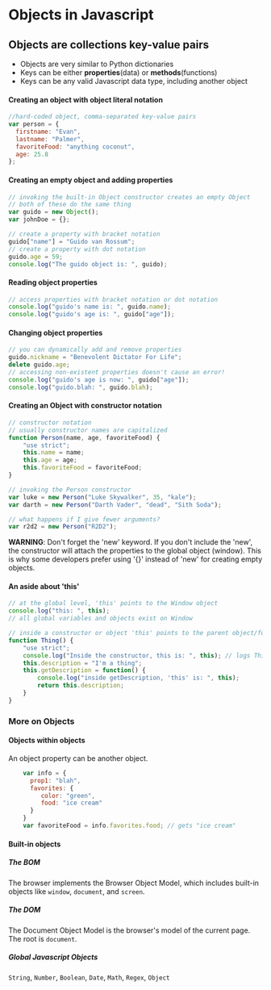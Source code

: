 # Objects in Javascript

  ## Objects are collections key-value pairs

  - Objects are very similar to Python dictionaries
  - Keys can be either **properties**(data) or **methods**(functions)
  - Keys can be any valid Javascript data type, including another object

  #### Creating an object with object literal notation

```javascript
//hard-coded object, comma-separated key-value pairs
var person = {
  firstname: "Evan",
  lastname: "Palmer",
  favoriteFood: "anything coconut",
  age: 25.8
};
```

  #### Creating an empty object and adding properties

```javascript
// invoking the built-in Object constructor creates an empty Object
// both of these do the same thing
var guido = new Object();
var johnDoe = {};

// create a property with bracket notation
guido["name"] = "Guido van Rossum";
// create a property with dot notation
guido.age = 59;
console.log("The guido object is: ", guido);
```
  #### Reading object properties
```javascript
// access properties with bracket notation or dot notation
console.log("guido's name is: ", guido.name);
console.log("guido's age is: ", guido["age"]);
```
  #### Changing object properties
```javascript
// you can dynamically add and remove properties
guido.nickname = "Benevolent Dictator For Life";
delete guido.age;
// accessing non-existent properties doesn't cause an error!
console.log("guido's age is now: ", guido["age"]);
console.log("guido.blah: ", guido.blah);
```
  #### Creating an Object with constructor notation
```javascript
// constructor notation
// usually constructor names are capitalized
function Person(name, age, favoriteFood) {
    "use strict";
    this.name = name;
    this.age = age;
    this.favoriteFood = favoriteFood;
}

// invoking the Person constructor
var luke = new Person("Luke Skywalker", 35, "kale");
var darth = new Person("Darth Vader", "dead", "Sith Soda");

// what happens if I give fewer arguments?
var r2d2 = new Person("R2D2");
```

**WARNING**: Don't forget the 'new' keyword. If you don't include the 'new', the constructor will attach the properties to the global object (window).
This is why some developers prefer using '{}' instead of 'new' for creating empty objects.

  #### An aside about 'this'
```javascript
// at the global level, 'this' points to the Window object
console.log("this: ", this);
// all global variables and objects exist on Window

// inside a constructor or object 'this' points to the parent object/function
function Thing() {
    "use strict";
    console.log("Inside the constructor, this is: ", this); // logs Thing()
    this.description = "I'm a thing";
    this.getDescription = function() {
        console.log("inside getDescription, 'this' is: ", this);
        return this.description;
    }
}
```

  ### More on Objects

  #### Objects within objects

  An object property can be another object.
  ```javascript
      var info = {
        prop1: "blah",
        favorites: {
           color: "green",
           food: "ice cream"
        }
      }
      var favoriteFood = info.favorites.food; // gets "ice cream"
  ```

  #### Built-in objects

  ##### The BOM
  The browser implements the Browser Object Model, which includes built-in objects like `window`, `document`, and `screen`.

  ##### The DOM
  The Document Object Model is the browser's model of the current page. The root is `document`.

  ##### Global Javascript Objects
  `String`, `Number`, `Boolean`,
  `Date`, `Math`, `Regex`,
  `Object`

